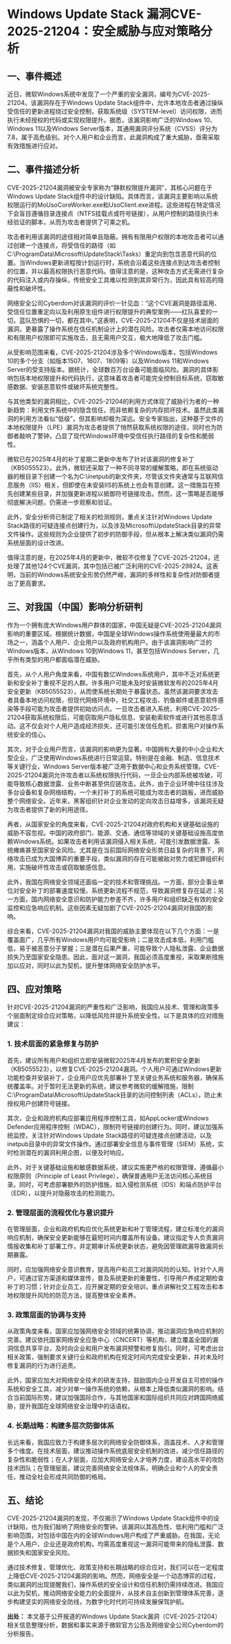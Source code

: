 # Windows Update Stack 漏洞CVE-2025-21204：安全威胁与应对策略分析

## 一、事件概述

近日，微软Windows系统中发现了一个严重的安全漏洞，编号为CVE-2025-21204。该漏洞存在于Windows Update Stack组件中，允许本地攻击者通过操纵受信任的更新进程绕过安全控制，获取系统级（SYSTEM-level）访问权限，进而执行未经授权的代码或实现权限提升。据悉，该漏洞影响广泛的Windows 10、Windows 11以及Windows Server版本，其通用漏洞评分系统（CVSS）评分为7.8，属于高危级别。对个人用户和企业而言，此漏洞构成了重大威胁，亟需采取有效措施进行应对。

## 二、事件描述分析

CVE-2025-21204漏洞被安全专家称为“静默权限提升漏洞”，其核心问题在于Windows Update Stack组件中的设计缺陷。具体而言，该漏洞主要影响以系统权限运行的MoUsoCoreWorker.exe和UsoClient.exe进程。这些进程在特定情况下会盲目遵循目录连接点（NTFS挂载点或符号链接），从用户控制的路径执行未经验证的脚本，从而为攻击者提供了可乘之机。

攻击者利用该漏洞的途径相对简单且隐蔽。拥有有限用户权限的本地攻击者可以通过创建一个连接点，将受信任的路径（如C:\ProgramData\Microsoft\UpdateStack\Tasks）重定向到包含恶意代码的位置。当Windows更新进程按计划运行时，系统会沿着这些连接点到达攻击者控制的位置，并以最高权限执行恶意代码。值得注意的是，这种攻击方式无需进行复杂的代码注入或内存操纵，传统安全工具难以检测到其异常行为，因此具有较高的隐蔽性和破坏性。

网络安全公司Cyberdom对该漏洞的评价一针见血：“这个CVE漏洞是路径滥用、受信任位置重定向以及利用原生组件进行权限提升的典型案例——红队喜爱的一切，蓝队恐惧的一切，都在其中。”这表明，CVE-2025-21204不仅是技术层面的漏洞，更暴露了操作系统在信任机制设计上的潜在风险。攻击者仅需本地访问权限和有限用户权限即可实施攻击，且无需用户交互，极大地降低了攻击门槛。

从受影响范围来看，CVE-2025-21204涉及多个Windows版本，包括Windows 10的多个分支（如版本1507、1607、1809等）以及Windows 11和Windows Server的受支持版本。据统计，全球数百万台设备可能面临风险。漏洞的具体影响包括本地权限提升和代码执行，这意味着攻击者可能完全控制目标系统，窃取敏感数据、安装恶意软件或破坏系统完整性。

与其他类型的漏洞相比，CVE-2025-21204的利用方式体现了威胁行为者的一种新趋势：利用文件系统中的隐含信任，而非依赖复杂的内存损坏技术。虽然此类漏洞的利用方法看似“低级”，但其影响却极为深远。安全专家指出，这种基于文件的本地权限提升（LPE）漏洞为攻击者提供了悄然获取系统权限的途径，同时也为防御者敲响了警钟，凸显了现代Windows环境中受信任执行路径的复杂性和脆弱性。

微软已在2025年4月的补丁星期二更新中发布了针对该漏洞的修复补丁（KB5055523）。此外，微软还采取了一种不同寻常的缓解策略，即在系统驱动器的根目录下创建一个名为C:\inetpub的新文件夹，尽管该文件夹通常与互联网信息服务（IIS）相关，但即使在未安装IIS的系统上也会有意创建。这一措施旨在预先创建某些目录，并加强更新进程以抵御符号链接攻击。然而，这一策略是否能够彻底解决问题，仍需进一步观察和验证。

此外，安全分析师已制定了相关的检测规则，重点关注针对Windows Update Stack路径的可疑连接点创建行为，以及涉及Microsoft\UpdateStack目录的异常文件操作。这些规则为企业提供了初步的防御手段，但从根本上解决类似漏洞仍需系统层面的设计改进。

值得注意的是，在2025年4月的更新中，微软不仅修复了CVE-2025-21204，还处理了其他124个CVE漏洞，其中包括已被广泛利用的CVE-2025-29824。这表明，当前的Windows系统安全形势仍然严峻，漏洞的多样性和复杂性对防御者提出了更高要求。

## 三、对我国（中国）影响分析研判

作为一个拥有庞大Windows用户群体的国家，中国无疑是CVE-2025-21204漏洞影响的重要区域。根据统计数据，中国是全球Windows操作系统使用量最大的市场之一，涵盖个人用户、企业用户以及政府机构用户。由于该漏洞影响广泛的Windows版本，从Windows 10到Windows 11，甚至包括Windows Server，几乎所有类型的用户都面临潜在威胁。

首先，从个人用户角度来看，中国有数亿Windows系统用户，其中不乏对系统更新和安全补丁重视不足的人群。许多用户可能未及时安装微软发布的2025年4月安全更新（KB5055523），从而使系统长期处于暴露状态。虽然该漏洞要求攻击者具备本地访问权限，但现代网络环境中，社交工程攻击、钓鱼邮件或恶意软件感染等手段可能为攻击者提供初始访问点。一旦攻击者进入系统，利用CVE-2025-21204获取系统权限后，可能窃取用户隐私信息、安装勒索软件或进行其他恶意活动。这不仅会对个人用户造成经济损失，还可能引发信任危机，损害用户对操作系统安全的信心。

其次，对于企业用户而言，该漏洞的影响更为显著。中国拥有大量的中小企业和大型企业，广泛使用Windows系统进行日常运营。特别是在金融、制造、信息技术等关键行业，Windows Server版本被广泛用于数据中心和业务系统管理。CVE-2025-21204漏洞允许攻击者以系统权限执行代码，一旦企业内部系统被攻破，可能导致核心数据泄露、业务中断甚至供应链攻击。此外，由于企业环境中往往涉及多台设备和复杂网络结构，一个未打补丁的系统可能成为攻击者的跳板，进而威胁整个网络安全。近年来，黑客组织针对企业发动的定向攻击日益增多，该漏洞无疑为攻击者提供了新的利用途径。

再者，从国家安全的角度来看，CVE-2025-21204对政府机构和关键基础设施的威胁不容忽视。中国的政府部门、能源、交通、通信等领域的关键基础设施高度依赖Windows系统。如果攻击者利用该漏洞侵入相关系统，可能引发数据泄露、系统瘫痪甚至国家安全风险。尤其是在当前国际网络安全形势日益复杂的背景下，网络攻击已成为大国博弈的重要手段，类似漏洞的存在可能被敌对势力或犯罪组织利用，实施破坏性攻击或窃取敏感信息。

此外，我国在网络安全领域还面临一定的技术和管理挑战。一方面，部分企事业单位对安全补丁的部署速度较慢，系统更新流程不规范，导致漏洞修复存在延迟；另一方面，国内网络安全意识和防护能力参差不齐，许多用户和组织缺乏有效的安全监控和应急响应机制。这些因素无疑加剧了CVE-2025-21204漏洞对我国的影响。

综合来看，CVE-2025-21204漏洞对我国的威胁主要体现在以下几个方面：一是覆盖面广，几乎所有Windows用户均可能受影响；二是攻击成本低，利用门槛低，易于被恶意分子掌握；三是潜在后果严重，可能导致个人隐私泄露、企业数据损失乃至国家安全隐患。因此，面对这一漏洞，我国必须高度重视，采取果断措施加以应对，同时以此为契机，提升整体网络安全防护水平。

## 四、应对策略

针对CVE-2025-21204漏洞的严重性和广泛影响，我国应从技术、管理和政策多个层面制定综合应对策略，以降低风险并提升系统安全性。以下是具体的应对措施建议：

### 1. 技术层面的紧急修复与防护

首先，建议所有用户和组织立即安装微软2025年4月发布的累积安全更新（KB5055523），以修复CVE-2025-21204漏洞。个人用户可通过Windows更新功能检查并安装补丁，企业用户应优先部署补丁至关键业务系统和服务器，确保系统覆盖率。对于暂时无法更新的系统，建议参考微软的缓解措施，限制C:\ProgramData\Microsoft\UpdateStack目录的访问控制列表（ACLs），防止未授权用户创建符号链接。

其次，企业和政府机构应部署应用程序控制工具，如AppLocker或Windows Defender应用程序控制（WDAC），限制符号链接的创建行为。同时，建议加强系统监控，关注针对Windows Update Stack路径的可疑连接点创建活动，以及inetpub目录中的异常文件操作。通过部署安全信息与事件管理（SIEM）系统，实时检测潜在的漏洞利用企图，以便及时响应。

此外，对于关键基础设施和敏感数据系统，建议实施更严格的权限管理，遵循最小权限原则（Principle of Least Privilege），确保普通用户无法访问核心系统目录。同时，可考虑部署额外的防护措施，如入侵检测系统（IDS）和端点防护平台（EDR），以提升对隐蔽攻击的检测能力。

### 2. 管理层面的流程优化与意识提升

在管理层面，企业和政府机构应优化系统更新和补丁管理流程，建立标准化的漏洞响应机制，确保安全更新能够在最短时间内覆盖所有设备。建议指定专人负责漏洞情报收集和补丁部署工作，并定期审计系统更新状态，避免因管理疏漏导致漏洞长期暴露。

同时，应加强网络安全意识教育，提高用户和员工对漏洞风险的认知。针对个人用户，可通过官方渠道和媒体宣传，普及系统更新的重要性，引导用户养成定期检查补丁的习惯；针对企业员工，应开展定期的安全培训，重点讲解社交工程攻击和本地权限提升风险的防范方法，提高整体安全素养。

### 3. 政策层面的协调与支持

从政策角度来看，国家应加强网络安全领域的统筹协调，推动漏洞应急响应机制的完善。建议依托国家网络安全应急中心（CNCERT）等机构，建立覆盖全国的漏洞信息共享平台，及时向企业和用户发布漏洞预警和修复指引。同时，可考虑出台相关政策，强制要求关键行业和政府机构在规定时间内完成安全更新，并对未及时修复漏洞的行为进行追责。

此外，国家应加大对网络安全技术的研发支持，鼓励国内企业开发自主可控的操作系统和安全工具，减少对单一操作系统的依赖，从根本上降低类似漏洞的影响。结合当前国际形势，建议加强国际合作，与其他国家和国际组织共同应对跨国网络威胁，提升我国在全球网络安全治理中的话语权。

### 4. 长期战略：构建多层次防御体系

长远来看，我国应致力于构建多层次的网络安全防御体系，涵盖技术、人才和管理多个维度。在技术层面，建议推动操作系统底层安全机制的改进，减少信任路径的复杂性和脆弱性；在人才层面，应加大网络安全人才培养力度，建设高水平的攻防技术团队；在管理层面，建议完善网络安全法规体系，明确企业和个人的安全责任，推动全社会形成共同防御的格局。

## 五、结论

CVE-2025-21204漏洞的发现，不仅揭示了Windows Update Stack组件中的设计缺陷，也为我们敲响了网络安全的警钟。该漏洞以其高危性、低利用门槛和广泛影响范围，对包括中国在内的全球Windows用户构成了严重威胁。在我国，无论是个人用户、企业还是政府机构，均需高度重视这一漏洞可能带来的隐私泄露、数据损失和国家安全风险。

通过技术修复、管理优化、政策支持和长期战略的综合应对，我们可以在一定程度上降低CVE-2025-21204漏洞的影响。然而，网络安全是一个动态博弈的过程，类似漏洞的出现提醒我们，操作系统的安全设计和信任机制仍需持续改进。我国应以此为契机，推动网络安全能力的全面提升，从技术自主创新到管理体系完善，逐步构建坚实的网络安全防线，为数字化时代的可持续发展保驾护航。

**出处：** 本文基于公开报道的Windows Update Stack漏洞（CVE-2025-21204）相关信息整理分析，数据和事实来源于微软官方公告及网络安全公司Cyberdom的分析报告。